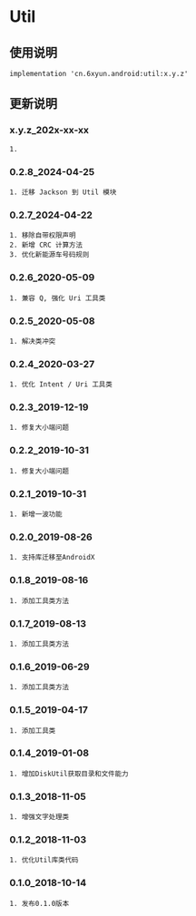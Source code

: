 Util
===

使用说明
---
```
implementation 'cn.6xyun.android:util:x.y.z'
```

更新说明
---
### x.y.z_202x-xx-xx
    1. 

### 0.2.8_2024-04-25
    1. 迁移 Jackson 到 Util 模块

### 0.2.7_2024-04-22
    1. 移除自带权限声明
    2. 新增 CRC 计算方法
    3. 优化新能源车号码规则

### 0.2.6_2020-05-09
    1. 兼容 Q, 强化 Uri 工具类

### 0.2.5_2020-05-08
    1. 解决类冲突

### 0.2.4_2020-03-27
    1. 优化 Intent / Uri 工具类

### 0.2.3_2019-12-19
    1. 修复大小端问题

### 0.2.2_2019-10-31
    1. 修复大小端问题

### 0.2.1_2019-10-31
    1. 新增一波功能

### 0.2.0_2019-08-26
    1. 支持库迁移至AndroidX

### 0.1.8_2019-08-16
    1. 添加工具类方法

### 0.1.7_2019-08-13
    1. 添加工具类方法

### 0.1.6_2019-06-29
    1. 添加工具类方法

### 0.1.5_2019-04-17
    1. 添加工具类

### 0.1.4_2019-01-08
    1. 增加DiskUtil获取目录和文件能力

### 0.1.3_2018-11-05
    1. 增强文字处理类

### 0.1.2_2018-11-03
    1. 优化Util库类代码

### 0.1.0_2018-10-14
    1. 发布0.1.0版本